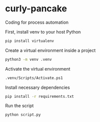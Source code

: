 # curly-pancake
Coding for process automation

First, install venv to your host Python
````bash
pip install virtualenv
````

Create a virtual environment inside a project
````bash
python3 -m venv .venv
````

Activate the virtual environment
````bash
.venv/Scripts/Activate.ps1
````

Install necessary dependencies
````bash
pip install -r requirements.txt
````

Run the script
````bash
python script.py
````

